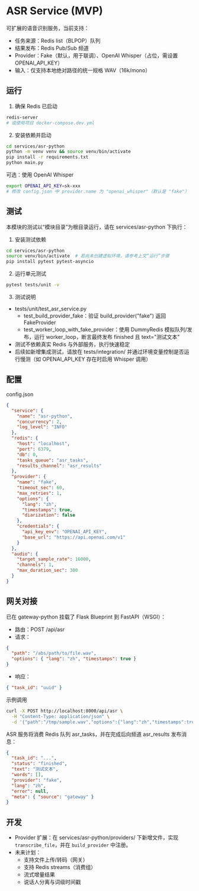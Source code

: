 # ASR Service (MVP)

可扩展的语音识别服务，当前支持：
- 任务来源：Redis list（BLPOP）队列
- 结果发布：Redis Pub/Sub 频道
- Provider：Fake（默认，用于联调）、OpenAI Whisper（占位，需设置 OPENAI_API_KEY）
- 输入：仅支持本地绝对路径的统一规格 WAV（16k/mono）

## 运行

1) 确保 Redis 已启动
```bash
redis-server
# 或使用项目 docker-compose.dev.yml
```

2) 安装依赖并启动
```bash
cd services/asr-python
python -m venv venv && source venv/bin/activate
pip install -r requirements.txt
python main.py
```

可选：使用 OpenAI Whisper
```bash
export OPENAI_API_KEY=sk-xxx
# 修改 config.json 中 provider.name 为 "openai_whisper"（默认是 "fake"）
```

## 测试

本模块的测试以“模块目录”为根目录运行，请在 services/asr-python 下执行：

1) 安装测试依赖
```bash
cd services/asr-python
source venv/bin/activate  # 若尚未创建虚拟环境，请参考上文“运行”步骤
pip install pytest pytest-asyncio
```

2) 运行单元测试
```bash
pytest tests/unit -v
```

3) 测试说明
- tests/unit/test_asr_service.py
  - test_build_provider_fake：验证 build_provider("fake") 返回 FakeProvider
  - test_worker_loop_with_fake_provider：使用 DummyRedis 模拟队列/发布，运行 worker_loop，断言最终发布 finished 且 text="测试文本"
- 测试不依赖真实 Redis 与外部服务，执行快速稳定
- 后续如新增集成测试，请放在 tests/integration/ 并通过环境变量控制是否运行慢测（如 OPENAI_API_KEY 存在时启用 Whisper 调用）

## 配置

config.json
```json
{
  "service": {
    "name": "asr-python",
    "concurrency": 2,
    "log_level": "INFO"
  },
  "redis": {
    "host": "localhost",
    "port": 6379,
    "db": 0,
    "tasks_queue": "asr_tasks",
    "results_channel": "asr_results"
  },
  "provider": {
    "name": "fake",
    "timeout_sec": 60,
    "max_retries": 1,
    "options": {
      "lang": "zh",
      "timestamps": true,
      "diarization": false
    },
    "credentials": {
      "api_key_env": "OPENAI_API_KEY",
      "base_url": "https://api.openai.com/v1"
    }
  },
  "audio": {
    "target_sample_rate": 16000,
    "channels": 1,
    "max_duration_sec": 300
  }
}
```

## 网关对接

已在 gateway-python 挂载了 Flask Blueprint 到 FastAPI（WSGI）：
- 路由：POST /api/asr
- 请求：
```json
{
  "path": "/abs/path/to/file.wav",
  "options": { "lang": "zh", "timestamps": true }
}
```
- 响应：
```json
{ "task_id": "uuid" }
```

示例调用
```bash
curl -X POST http://localhost:8000/api/asr \
  -H "Content-Type: application/json" \
  -d '{"path":"/tmp/sample.wav","options":{"lang":"zh","timestamps":true}}'
```

ASR 服务将消费 Redis 队列 asr_tasks，并在完成后向频道 asr_results 发布消息：
```json
{
  "task_id": "...",
  "status": "finished",
  "text": "测试文本",
  "words": [],
  "provider": "fake",
  "lang": "zh",
  "error": null,
  "meta": { "source": "gateway" }
}
```

## 开发

- Provider 扩展：在 services/asr-python/providers/ 下新增文件，实现 `transcribe_file`，并在 `build_provider` 中注册。
- 未来计划：
  - 支持文件上传/转码（网关）
  - 支持 Redis streams（消费组）
  - 流式增量结果
  - 说话人分离与词级时间戳
